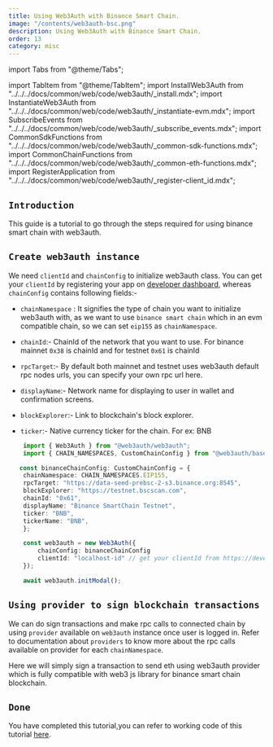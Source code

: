 ```yaml
---
title: Using Web3Auth with Binance Smart Chain.
image: "/contents/web3auth-bsc.png"
description: Using Web3Auth with Binance Smart Chain.
order: 13
category: misc
---
```


import Tabs from "@theme/Tabs";

import TabItem from "@theme/TabItem"; import InstallWeb3Auth from "../../../docs/common/web/code/web3auth/\_install.mdx"; import InstantiateWeb3Auth
from "../../../docs/common/web/code/web3auth/\_instantiate-evm.mdx"; import SubscribeEvents from
"../../../docs/common/web/code/web3auth/\_subscribe_events.mdx"; import CommonSdkFunctions from
"../../../docs/common/web/code/web3auth/\_common-sdk-functions.mdx"; import CommonChainFunctions from
"../../../docs/common/web/code/web3auth/\_common-eth-functions.mdx"; import RegisterApplication from
"../../../docs/common/web/code/web3auth/\_register-client_id.mdx";

## `Introduction`

This guide is a tutorial to go through the steps required for using binance smart chain with web3auth.

<RegisterApplication/>

<InstallWeb3Auth/>

## `Create web3auth instance`

We need `clientId` and `chainConfig` to initialize web3auth class. You can get your `clientId` by registering your app on
[developer dashboard](https://developer.web3auth.io), whereas `chainConfig` contains following fields:-

- `chainNamespace` : It signifies the type of chain you want to initialize web3auth with, as we want to use `binance smart chain` which in an evm
  compatible chain, so we can set `eip155` as `chainNamespace`.

- `chainId`:- ChainId of the network that you want to use. For binance mainnet `0x38` is chainId and for testnet `0x61` is chainId

- `rpcTarget`:- By default both mainnet and testnet uses web3auth default rpc nodes urls, you can specify your own rpc url here.

- `displayName`:- Network name for displaying to user in wallet and confirmation screens.

- `blockExplorer`:- Link to blockchain's block explorer.

- `ticker`:- Native currency ticker for the chain. For ex: BNB

```ts
    import { Web3Auth } from "@web3auth/web3auth";
    import { CHAIN_NAMESPACES, CustomChainConfig } from "@web3auth/base";

   const binanceChainConfig: CustomChainConfig = {
    chainNamespace: CHAIN_NAMESPACES.EIP155,
    rpcTarget: "https://data-seed-prebsc-2-s3.binance.org:8545",
    blockExplorer: "https://testnet.bscscan.com",
    chainId: "0x61",
    displayName: "Binance SmartChain Testnet",
    ticker: "BNB",
    tickerName: "BNB",
    };

    const web3auth = new Web3Auth({
        chainConfig: binanceChainConfig
        clientId: "localhost-id" // get your clientId from https://developer.web3auth.io
    });

    await web3auth.initModal();

```

<SubscribeEvents/>

<InstantiateWeb3Auth/>

<CommonSdkFunctions/>

## `Using provider to sign blockchain transactions`

We can do sign transactions and make rpc calls to connected chain by using `provider` available on `web3auth` instance once user is logged in. Refer
to documentation about `providers` to know more about the rpc calls available on provider for each `chainNamespace`.

Here we will simply sign a transaction to send eth using web3auth provider which is fully compatible with web3 js library for binance smart chain
blockchain.

<CommonChainFunctions/>

## `Done`

You have completed this tutorial,you can refer to working code of this tutorial
[here]("https://github.com/Web3Auth/Web3Auth/examples/vue-app/src/chains/binance.vue").
